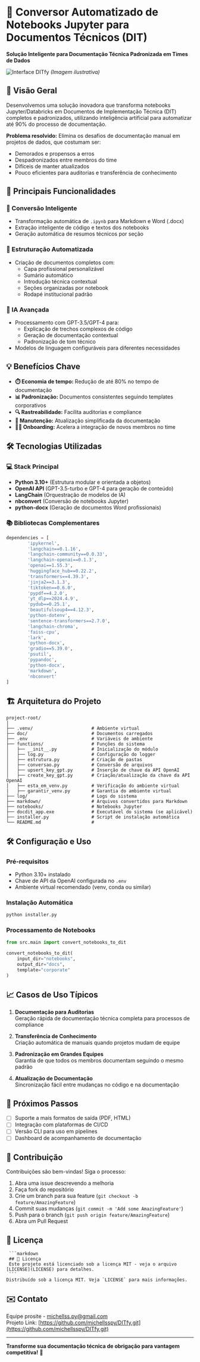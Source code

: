 # 📝 Conversor Automatizado de Notebooks Jupyter para Documentos Técnicos (DIT)

**Solução Inteligente para Documentação Técnica Padronizada em Times de Dados**

![Interface DITfy](docs/img/ditfy-interface.png)
*(Imagem ilustrativa)*

## 🌟 Visão Geral

Desenvolvemos uma solução inovadora que transforma notebooks Jupyter/Databricks em Documentos de Implementação Técnica (DIT) completos e padronizados, utilizando inteligência artificial para automatizar até 90% do processo de documentação.

**Problema resolvido:** Elimina os desafios de documentação manual em projetos de dados, que costumam ser:
- Demorados e propensos a erros
- Despadronizados entre membros do time
- Difíceis de manter atualizados
- Pouco eficientes para auditorias e transferência de conhecimento

## 🚀 Principais Funcionalidades

### 🔄 Conversão Inteligente
- Transformação automática de `.ipynb` para Markdown e Word (.docx)
- Extração inteligente de código e textos dos notebooks
- Geração automática de resumos técnicos por seção

### 📑 Estruturação Automatizada
- Criação de documentos completos com:
  - Capa profissional personalizável
  - Sumário automático
  - Introdução técnica contextual
  - Seções organizadas por notebook
  - Rodapé institucional padrão

### 🤖 IA Avançada
- Processamento com GPT-3.5/GPT-4 para:
  - Explicação de trechos complexos de código
  - Geração de documentação contextual
  - Padronização de tom técnico
- Modelos de linguagem configuráveis para diferentes necessidades

## 💡 Benefícios Chave

- **⏱️ Economia de tempo:** Redução de até 80% no tempo de documentação
- **📊 Padronização:** Documentos consistentes seguindo templates corporativos
- **🔍 Rastreabilidade:** Facilita auditorias e compliance
- **🔄 Manutenção:** Atualização simplificada da documentação
- **🧑‍💻 Onboarding:** Acelera a integração de novos membros no time

## 🛠️ Tecnologias Utilizadas

### 💻 Stack Principal
- **Python 3.10+** (Estrutura modular e orientada a objetos)
- **OpenAI API** (GPT-3.5-turbo e GPT-4 para geração de conteúdo)
- **LangChain** (Orquestração de modelos de IA)
- **nbconvert** (Conversão de notebooks Jupyter)
- **python-docx** (Geração de documentos Word profissionais)

### 📚 Bibliotecas Complementares
```python
dependencies = [
        'ipykernel',
        'langchain==0.1.16',
        'langchain-community==0.0.33',
        'langchain-openai==0.1.3',
        'openai==1.55.3',
        'huggingface_hub==0.22.2',
        'transformers==4.39.3',
        'jinja2==3.1.3',
        'tiktoken==0.6.0',
        'pypdf==4.2.0',
        'yt_dlp==2024.4.9',
        'pydub==0.25.1',
        'beautifulsoup4==4.12.3',
        'python-dotenv',
        'sentence-transformers==2.7.0',
        'langchain-chroma',
        'faiss-cpu',
        'lark',
        'python-docx',
        'gradio==5.39.0',
        'psutil',
        'pypandoc',
        'python-docx',
        'markdown',
        'nbconvert'
]
```

## 🏗️ Arquitetura do Projeto

```
project-root/
│
├── .venv/                      # Ambiente virtual
├── doc/                        # Documentos carregados
├── .env                        # Variáveis de ambiente
├── functions/                  # Funções do sistema   
│   ├── __init__.py             # Inicialização do módulo
│   ├── log.py                  # Configuração do logger 
│   ├── estrutura.py            # Criação de pastas
│   ├── conversao.py            # Conversão de arquivos
│   ├── upsert_key_gpt.py       # Inserção de chave da API OpenAI
│   ├── create_key_gpt.py       # Criação/atualização da chave da API OpenAI
│   ├── esta_em_venv.py         # Verificação do ambiente virtual
|   ├── garantir_venv.py        # Garantia do ambiente virtual        
├── log/                        # Logs do sistema
├── markdown/                   # Arquivos convertidos para Markdown
├── notebooks/                  # Notebooks Jupyter
├── docdit_app.exe              # Executável do sistema (se aplicável)
├── installer.py                # Script de instalação automática
└── README.md                   # 
```

## 🛠️ Configuração e Uso

### Pré-requisitos
- Python 3.10+ instalado
- Chave de API da OpenAI configurada no `.env`
- Ambiente virtual recomendado (venv, conda ou similar)

### Instalação Automática
```bash
python installer.py
```

### Processamento de Notebooks
```python
from src.main import convert_notebooks_to_dit

convert_notebooks_to_dit(
    input_dir="notebooks",
    output_dir="docs",
    template="corporate"
)
```

## 📈 Casos de Uso Típicos

1. **Documentação para Auditorias**  
   Geração rápida de documentação técnica completa para processos de compliance

2. **Transferência de Conhecimento**  
   Criação automática de manuais quando projetos mudam de equipe

3. **Padronização em Grandes Equipes**  
   Garantia de que todos os membros documentam seguindo o mesmo padrão

4. **Atualização de Documentação**  
   Sincronização fácil entre mudanças no código e na documentação

## 📌 Próximos Passos

- [ ] Suporte a mais formatos de saída (PDF, HTML)
- [ ] Integração com plataformas de CI/CD
- [ ] Versão CLI para uso em pipelines
- [ ] Dashboard de acompanhamento de documentação

## 🤝 Contribuição

Contribuições são bem-vindas! Siga o processo:
1. Abra uma issue descrevendo a melhoria
2. Faça fork do repositório
3. Crie um branch para sua feature (`git checkout -b feature/AmazingFeature`)
4. Commit suas mudanças (`git commit -m 'Add some AmazingFeature'`)
5. Push para o branch (`git push origin feature/AmazingFeature`)
6. Abra um Pull Request

## 📄 Licença
     ```markdown
     ## 📄 Licença
     Este projeto está licenciado sob a licença MIT - veja o arquivo [LICENSE](LICENSE) para detalhes.
     ```
    Distribuído sob a licença MIT. Veja `LICENSE` para mais informações.

## ✉️ Contato

Equipe prosite - [michellss.py@gmail.com](michel.prosite@gmail.com)  
Projeto Link: [https://github.com/michellsspy/DITfy.git](https://github.com/michellsspy/DITfy.git)

---

**Transforme sua documentação técnica de obrigação para vantagem competitiva!** 🚀